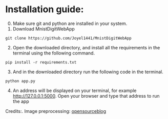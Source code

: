 # Installation guide:
0. Make sure git and python are installed in your system.
1. Download MnistDigitWebApp
```
git clone https://github.com/Joyel1441/MnistDigitWebApp
```
2. Open the downloaded directory, and install all the requirements in the terminal using the following command.
```
pip install -r requirements.txt
```
3. And in the downloaded directory run the following code in the terminal.
```
python app.py
```
4. An address will be displayed on your terminal, for example http://127.0.0.1:5000.
Open your browser and type that address to run the app

Credits:. 
Image preprocessing: [opensourceblog](https://github.com/opensourcesblog/tensorflow-mnist)
